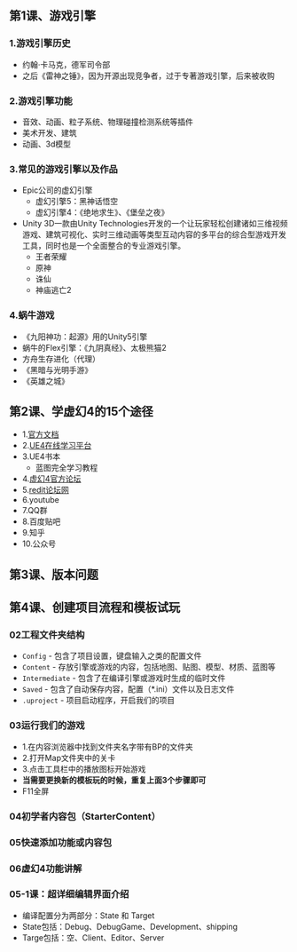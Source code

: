 ## 第1课、游戏引擎
### 1.游戏引擎历史
- 约翰·卡马克，德军司令部
- 之后《雷神之锤》，因为开源出现竞争者，过于专著游戏引擎，后来被收购
### 2.游戏引擎功能
- 音效、动画、粒子系统、物理碰撞检测系统等插件
- 美术开发、建筑
- 动画、3d模型
### 3.常见的游戏引擎以及作品
- Epic公司的虚幻引擎
  - 虚幻引擎5：黑神话悟空
  - 虚幻引擎4：《绝地求生》、《堡垒之夜》
- Unity 3D一款由Unity Technologies开发的一个让玩家轻松创建诸如三维视频游戏、建筑可视化、实时三维动画等类型互动内容的多平台的综合型游戏开发工具，同时也是一个全面整合的专业游戏引擎。
  - 王者荣耀
  - 原神
  - 诛仙
  - 神庙逃亡2

### 4.蜗牛游戏
- 《九阳神功：起源》用的Unity5引擎
- 蜗牛的Flex引擎：《九阴真经》、太极熊猫2
- 方舟生存进化（代理）
- 《黑暗与光明手游》
- 《英雄之城》

## 第2课、学虚幻4的15个途径

- 1.[官方文档](https://docs.unrealengine.com/4.27/zh-CN/)
- 2.[UE4在线学习平台](https://login-academy.unrealengine.com/Register/Form)
- 3.UE4书本
  - 蓝图完全学习教程
- 4.[虚幻4官方论坛](https://forums.unrealengine.com/)
- 5.[redit论坛网](www.redit.com)
- 6.youtube
- 7.QQ群
- 8.百度贴吧
- 9.知乎
- 10.公众号

## 第3课、版本问题

## 第4课、创建项目流程和模板试玩
### 02工程文件夹结构
- ``` Config ``` - 包含了项目设置，键盘输入之类的配置文件
- ``` Content ``` - 存放引擎或游戏的内容，包括地图、贴图、模型、材质、蓝图等
- ``` Intermediate ``` - 包含了在编译引擎或游戏时生成的临时文件
- ``` Saved ``` - 包含了自动保存内容，配置（\*.ini）文件以及日志文件
- ``` .uproject ``` - 项目启动程序，开启我们的项目

### 03运行我们的游戏
- 1.在内容浏览器中找到文件夹名字带有BP的文件夹
- 2.打开Map文件夹中的关卡
- 3.点击工具栏中的播放图标开始游戏
- **当需要更换新的模板玩的时候，重复上面3个步骤即可**
- F11全屏

### 04初学者内容包（StarterContent）

### 05快速添加功能或内容包

### 06虚幻4功能讲解

### 05-1课：超详细编辑界面介绍



- 编译配置分为两部分：State 和 Target
- State包括：Debug、DebugGame、Development、shipping
- Targe包括：空、Client、Editor、Server



